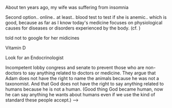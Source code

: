<!-- ---
title: "Beware of Psychiatrists who says you have hormonal imbalance but do not bother to test your hormone levels"
excerpt: "Be cautious of psychiatrists who diagnose hormonal imbalances without testing hormone levels"
date: 2023-06-04 12:00:00 AM UTC
date_last_modified:
categories:
  - Review
tags: 
  - Psychiatrist
  - Depression
  - Endocrinologist
  - Hormonal imbalance
  - Vitamin D
  - Davao, Philippines
  - Kidapawan, North Cotabato, Philippines
  - Doctor
  - Medicine
published: false
---

<!-- 2023-05-16 00:00 AM PHT: started -->


About ten years ago, my wife was suffering from insomnia


Second option.. online.. at least.. blood test to test if she is anemic.. which is good, because as far as I know today's medicine focuses on physiological causes for diseases or disorders experienced by the body. (cf. )


told not to google for her midicines


Vitamin D


Look for an Endocrinologist 


Incompetent lobby congress and senate to prevent those who are non-doctors to say anything related to doctors or medicine. They argue that Adam does not have the right to name the animals because he was not a taxonomist. And that God does not have the right to say anything related to humans because he is not a human. (Good thing God became human, now he can say anything he wants about humans even if we use the kind of standard these people accept.) -->
